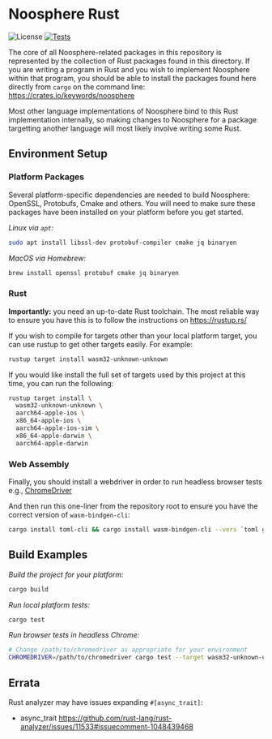 # Noosphere Rust

![License](https://img.shields.io/badge/license-MIT%2FApache--2.0-blue?label=License)
[![Tests](https://img.shields.io/github/workflow/status/subconsciousnetwork/noosphere/Run%20test%20suite/main?label=Tests)](https://github.com/subconsciousnetwork/noosphere/actions/workflows/run_test_suite.yaml?query=branch%3Amain)

The core of all Noosphere-related packages in this repository is represented by
the collection of Rust packages found in this directory. If you are writing a
program in Rust and you wish to implement Noosphere within that program, you
should be able to install the packages found here directly from `cargo` on the
command line: https://crates.io/keywords/noosphere

Most other language implementations of Noosphere bind to this Rust
implementation internally, so making changes to Noosphere for a package
targetting another language will most likely involve writing some Rust.

## Environment Setup

### Platform Packages

Several platform-specific dependencies are needed to build Noosphere: OpenSSL,
Protobufs, Cmake and others. You will need to make sure these packages have been
installed on your platform before you get started.

_Linux via `apt`:_

```sh
sudo apt install libssl-dev protobuf-compiler cmake jq binaryen
```

_MacOS via Homebrew:_

```sh
brew install openssl protobuf cmake jq binaryen
```

### Rust

**Importantly:** you need an up-to-date Rust toolchain. The most reliable way to
ensure you have this is to follow the instructions on https://rustup.rs/

If you wish to compile for targets other than your local platform target, you
can use rustup to get other targets easily. For example:

```sh
rustup target install wasm32-unknown-unknown
```

If you would like install the full set of targets used by this project at this
time, you can run the following:

```sh
rustup target install \
  wasm32-unknown-unknown \
  aarch64-apple-ios \
  x86_64-apple-ios \
  aarch64-apple-ios-sim \
  x86_64-apple-darwin \
  aarch64-apple-darwin
```

### Web Assembly

Finally, you should install a webdriver in order to run headless browser tests
e.g., [ChromeDriver](https://chromedriver.chromium.org/getting-started)

And then run this one-liner from the repository root to ensure you have the
correct version of `wasm-bindgen-cli`:

```sh
cargo install toml-cli && cargo install wasm-bindgen-cli --vers `toml get ./Cargo.lock . | jq '.package | map(select(.name == "wasm-bindgen"))[0].version' | xargs echo`
```

## Build Examples

_Build the project for your platform:_

```sh
cargo build
```

_Run local platform tests:_

```sh
cargo test
```

_Run browser tests in headless Chrome:_

```sh
# Change /path/to/chromedriver as appropriate for your environment
CHROMEDRIVER=/path/to/chromedriver cargo test --target wasm32-unknown-unknown
```

## Errata

Rust analyzer may have issues expanding `#[async_trait]`:

- async_trait https://github.com/rust-lang/rust-analyzer/issues/11533#issuecomment-1048439468
